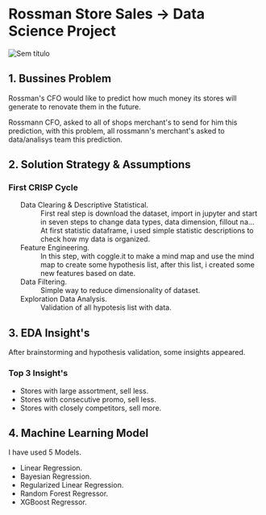 # Rossman Store Sales -> Data Science Project

![Sem título](https://user-images.githubusercontent.com/75986085/126849210-c38edf19-e6f5-47a5-b008-369afd0c6f87.png)

<h2>1. Bussines Problem</h2>

<p>Rossman's CFO would like to predict how much money its stores will generate to renovate them in the future.</p>
<p>Rossmann CFO, asked to all of shops merchant's to send for him this prediction, with this problem, all rossmann's merchant's asked to data/analisys team this prediction.</p>

<h2>2. Solution Strategy & Assumptions </h2>
<h3>First CRISP Cycle</h3>

<ul>
  <dl>
    <dt>Data Clearing & Descriptive Statistical.</dt>
      <dd>First real step is download the dataset, import in jupyter and start in seven steps to change data types, data dimension, fillout na... At first statistic dataframe, i used simple statistic descriptions to check how my data is organized.</dd>
    <dt>Feature Engineering.</dt>
      <dd>In this step, with coggle.it to make a mind map and use the mind map to create some hypothesis list, after this list, i created some new features based on date.</dd>
    <dt>Data Filtering.</dt>
      <dd>Simple way to reduce dimensionality of dataset.</dd>
    <dt>Exploration Data Analysis.</dt>
      <dd>Validation of all hypotesis list with data.</dd>
  </dl>
</ul>

<h2>3. EDA Insight's</h2>

<p>After brainstorming and hypothesis validation, some insights appeared.</p>
<h3> Top 3 Insight's </h3>
<ul>
  <li>Stores with large assortment, sell less.</li>
  <li>Stores with consecutive promo, sell less.</li>
  <li>Stores with closely competitors, sell more.</li>
</ul>

<h2>4. Machine Learning Model</h2>

<p>I have used 5 Models.</p>
<ul>
  <li>Linear Regression.</li>
  <li>Bayesian Regression.</li>
  <li>Regularized Linear Regression.</li>
  <li>Random Forest Regressor.</li>
  <li>XGBoost Regressor.</li>
</ul>

